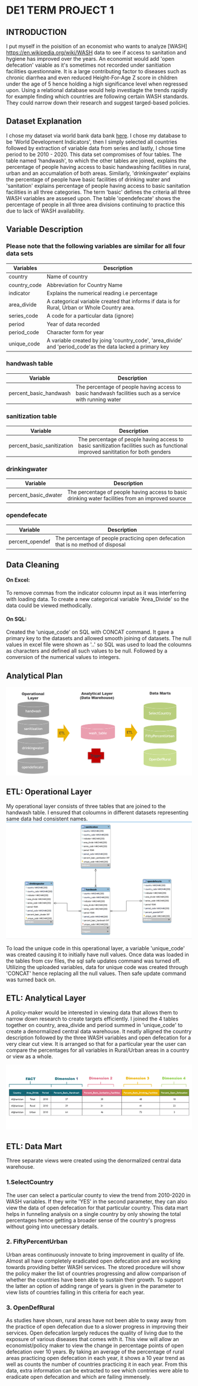 # DE1 TERM PROJECT 1

## INTRODUCTION

 I put myself in the poisition of an economist who wants to analyze [WASH] https://en.wikipedia.org/wiki/WASH data to see if access to sanitation and hygiene has improved over the years. An economist would add 'open defecation' vaiable as it's sometimes not recorded under sanitiation facilities questionnaire. It is a large contributing factor to diseases such as chronic diarrhea and even reduced Height-For-Age Z score in children under the age of 5 hence holding a high significance level when regressed upon. Using a relational database would help investiagte the trends rapidly for example finding which countries are following certain WASH standards. They could narrow down their research and suggest targed-based policies. 

## Dataset Explanation

I chose my dataset via world bank data bank [here](https://databank.worldbank.org/source/world-development-indicators#). I chose my database to be 'World Development Indicators', then I simply selected all countries followed by extraction of variable data from series and lastly, I chose time period to be 2010 - 2020. 
This data set compromises of four tables. The table named 'handwash', to which the other tables are joined, explains the percentage of people having access to basic handwashing facilities in rural, urban and an accumalation of both areas. Similarly, 'drinkingwater' explains the percentage of people have basic facilities of drinking water and 'sanitation' explains percentage of people having access to basic sanitation facilities in all three categories. The term 'basic' defines the criteria all three WASH variables are assesed upon. The table 'opendefecate' shows the percentage of people in all three area divisions continuing to practice this due to lack of WASH availability. 

## Variable Description

### Please note that the following variables are similar for all four data sets

Variables | Description
------------ | -------------
country | Name of country
country_code | Abbreviation for Country Name
indicator | Explains the numerical reading i.e percentage
area_divide | A categorical variable created that informs if data is for Rural, Urban or Whole Country area.
series_code | A code for a particular data (ignore)
period | Year of data recorded
period_code | Character form for year
unique_code | A variable created by joing 'country_code', 'area_divide' and 'period_code'as the data lacked a primary key

### handwash table

Variable| Description
------------ | -------------
percent_basic_handwash | The percentage of people having access to basic handwash facilities such as a service with running water

### sanitization table

Variable| Description
------------ | -------------
percent_basic_sanitization | The percentage of people having access to basic sanitization facilities such as functional improved sanititation for both genders

### drinkingwater

Variable| Description
------------ | -------------
percent_basic_dwater | The percentage of people having access to basic drinking water facilities from an improved source

### opendefecate

Variable| Description
------------ | -------------
percent_opendef | The percentage of people practicing open defecation that is no method of disposal

## Data Cleaning
#### On Excel: 
To remove commas from the indicator coloumn input as it was interferring with loading data. 
To create a new categorical variable 'Area_Divide' so the data could be viewed methodically. 

#### On SQL:
Created the 'unique_code' on SQL with CONCAT command. It gave a primary key to the datasets and allowed smooth joining of datasets.
The null values in excel file were shown as '..' so SQL was used to load the coloumns as characters and defined all such values to be null. Followed by a conversion of the numerical values to integers. 

## Analytical Plan

![AnalyticalPlan](https://github.com/MahrukhKhan/DataEngineering1/blob/main/Term-Project-1/MahrukhKhan_AnalyticsPlan.png)


## ETL: Operational Layer
My operational layer consists of three tables that are joined to the handwash table. I ensured that coloumns in different datasets representing same data had consistent names. 
![EER](https://github.com/MahrukhKhan/DataEngineering1/blob/main/Term-Project-1/MahrukhKhan_Operational_Layer_EER.png)

To load the unique code in this operational layer, a variable 'unique_code' was created causing it to initially have null values. Once data was loaded in the tables from csv files, the sql safe updates command was turned off. Utilizing the uploaded variables, data for unique code was created through 'CONCAT' hence replacing all the null values. Then safe update command was turned back on.  

## ETL: Analytical Layer

A policy-maker would be interested in viewing data that allows them to narrow down research to create targets efficiently. I joined the 4 tables together on country, area_divide and period summed in 'unique_code' to create a denormalized central data warehouse. It neatly alligned the country description followed by the three WASH variables and open defecation for a very clear cut view. It is arranged so that for a particular year the user can compare the percentages for all variables in Rural/Urban areas in a country or view as a whole.  

![AnalyticalLayer](https://github.com/MahrukhKhan/DataEngineering1/blob/main/Term-Project-1/MahrukhKhan_DenormalizedTable_DTL.png)

## ETL: Data Mart

Three separate views were created using the denormalized central data warehouse. 

### 1.SelectCountry

The user can select a particular county to view the trend from 2010-2020 in WASH variables. If they write 'YES' in the second parameter, they can also view the data of open defecation for that particular country. This data mart helps in funneling analysis on a single country by only showing the total percentages hence getting a broader sense of the country's progress without going into unecessary details. 

### 2. FiftyPercentUrban

Urban areas continuously innovate to bring improvement in quality of life. Almost all have completely eradicated open defecation and are working towards providing better WASH services. The stored procedure will show the policy maker the list of countries progressing and allow comparison of whether the countries have been able to sustain their growth. 
To support the latter an option of adding range of years is given in the parameter to view lists of countries falling in this criteria for each year. 

### 3. OpenDefRural

As studies have shown, rural areas have not been able to sway away from the practice of open defecation due to a slower progress in improving their services. Open defecation largely reduces the quality of living due to the exposure of various diseases that comes with it. 
This view will allow an economist/policy maker to view the change in percentage points of open defecation over 10 years. By taking an average of the percentage of rural areas practicing open defecation in each year, it shows a 10 year trend as well as counts the number of countries practicing it in each year. From this data, extra information can be extracted to see which contries were able to eradicate open defecation and which are failing immensely. 
